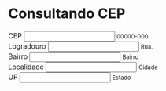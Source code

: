 <!DOCTYPE html>
<html lang="pt-br">
<head>
    <meta charset="UTF-8">
    <meta name="viewport" content="width=device-width, initial-scale=1.0">
    <title>Consulta CEP</title>
    <link rel="stylesheet" href="node_modules/bootstrap/dist/css/bootstrap.min.css">
</head>
<body>
    <div class="container">
        <h1>Consultando CEP</h1>
        <form>
            <div class="form-group">
                <label for="cep">CEP</label>
                <input type="text" class="form-control" maxlength="9" id="cep">
                <small>00000-000</small>
            </div>
            <div class="form-group">
                <label for="logradouro">Logradouro</label>
                <input type="text" class="form-control" id="logradouro">
                <small>Rua.</small>
            </div>
            <div class="form-group">
                <label for="bairro">Bairro</label>
                <input type="text" class="form-control" id="bairro">
                <small>Bairro</small>
            </div>
            <div class="form-group">
                <label for="localidade">Localidade</label>
                <input type="text" class="form-control" id="localidade">
                <small>Cidade</small>
            </div>
            <div class="form-group">
                <label for="uf">UF</label>
                <input type="text" class="form-control" id="uf">
                <small>Estado</small>
            </div>
        </form>
    </div>
    <script src="src/js/main.js"></script>
</body>
